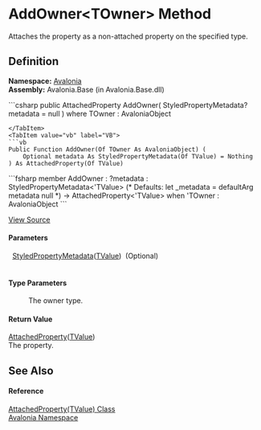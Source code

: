 # AddOwner&lt;TOwner&gt; Method


Attaches the property as a non-attached property on the specified type.



## Definition
**Namespace:** <a href="N_Avalonia">Avalonia</a>  
**Assembly:** Avalonia.Base (in Avalonia.Base.dll)

<Tabs groupId="api-code-preview">
<TabItem value="csharp" label="C#">
```csharp
public AttachedProperty<TValue> AddOwner<TOwner>(
	StyledPropertyMetadata<TValue>? metadata = null
)
where TOwner : AvaloniaObject

```
</TabItem>
<TabItem value="vb" label="VB">
```vb
Public Function AddOwner(Of TOwner As AvaloniaObject) ( 
	Optional metadata As StyledPropertyMetadata(Of TValue) = Nothing
) As AttachedProperty(Of TValue)
```
</TabItem>
<TabItem value="fsharp" label="F#">
```fsharp
member AddOwner : 
        ?metadata : StyledPropertyMetadata<'TValue> 
(* Defaults:
        let _metadata = defaultArg metadata null
*)
-> AttachedProperty<'TValue>  when 'TOwner : AvaloniaObject
```
</TabItem>
</Tabs>



<a href="https://github.com/AvaloniaUI/Avalonia/tree/master/src/Avalonia.Base/AttachedProperty.cs#L39" title="View the source code">View Source</a>



#### Parameters
<dl><dt>  <a href="T_Avalonia_StyledPropertyMetadata_1">StyledPropertyMetadata</a>(<a href="T_Avalonia_AttachedProperty_1">TValue</a>)  (Optional)</dt><dd> </dd></dl>

#### Type Parameters
<dl><dt /><dd>The owner type.</dd></dl>

#### Return Value
<a href="T_Avalonia_AttachedProperty_1">AttachedProperty</a>(<a href="T_Avalonia_AttachedProperty_1">TValue</a>)  
The property.

## See Also


#### Reference
<a href="T_Avalonia_AttachedProperty_1">AttachedProperty(TValue) Class</a>  
<a href="N_Avalonia">Avalonia Namespace</a>  

